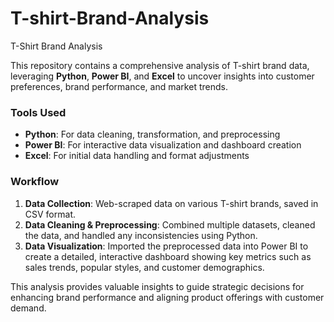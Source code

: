 # T-shirt-Brand-Analysis

T-Shirt Brand Analysis

This repository contains a comprehensive analysis of T-shirt brand data, leveraging **Python**, **Power BI**, and **Excel** to uncover insights into customer preferences, brand performance, and market trends.

### Tools Used
- **Python**: For data cleaning, transformation, and preprocessing
- **Power BI**: For interactive data visualization and dashboard creation
- **Excel**: For initial data handling and format adjustments

### Workflow
1. **Data Collection**: Web-scraped data on various T-shirt brands, saved in CSV format.
2. **Data Cleaning & Preprocessing**: Combined multiple datasets, cleaned the data, and handled any inconsistencies using Python.
3. **Data Visualization**: Imported the preprocessed data into Power BI to create a detailed, interactive dashboard showing key metrics such as sales trends, popular styles, and customer demographics.

This analysis provides valuable insights to guide strategic decisions for enhancing brand performance and aligning product offerings with customer demand.
